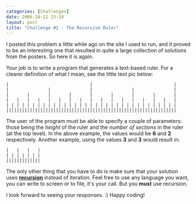 ```yaml
---
categories: [Challenges]
date: 2006-10-12 23:18
layout: post
title: "Challenge #2 - The Recursive Ruler"
---
```

I posted this problem a little while ago on the site I used to run, and it proved to be an interesting one that resulted in quite a large collection of solutions from the posters. So here it is again.

Your job is to write a program that generates a text-based ruler. For a clearer definition of what I mean, see the little text pic below:

    |                               |                               |
    |               |               |               |               |
    |       |       |       |       |       |       |       |       |
    |   |   |   |   |   |   |   |   |   |   |   |   |   |   |   |   |
    | | | | | | | | | | | | | | | | | | | | | | | | | | | | | | | | |
    |||||||||||||||||||||||||||||||||||||||||||||||||||||||||||||||||


The user of the program must be able to specify a couple of parameters: those being the <em>height</em> of the ruler and the <em>number of sections</em> in the ruler (at the top level).  In the above example, the values would be <strong>6</strong> and <strong>2</strong> respectively.  Another example, using the values <strong>3</strong> and <strong>3</strong> would result in:

    |   |   |   |
    | | | | | | |
    |||||||||||||


The only other thing that you have to do is make sure that your solution uses <strong><u>recursion</u></strong> instead of iteration.  Feel free to use any language you want, you can write to screen or to file, it's your call. But you <strong>must</strong> use recursion.

I look forward to seeing your responses. :) Happy coding!
